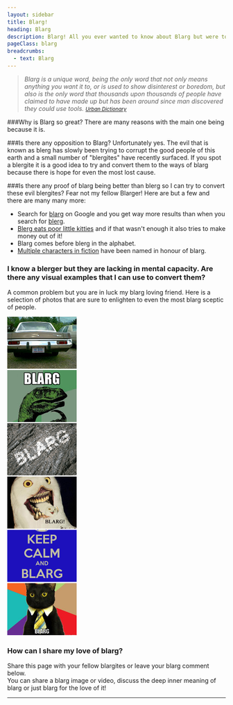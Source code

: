 ```yaml
---
layout: sidebar
title: Blarg!
heading: Blarg
description: Blarg! All you ever wanted to know about Blarg but were too afraid to find out.
pageClass: blarg
breadcrumbs:
  - text: Blarg
---
```

<blockquote>
  <em>
    Blarg is a unique word, being the only word that not only means anything you want it to, or is used
    to show disinterest or boredom, but also is the only word that thousands upon thousands of people have
    claimed to have made up but has been around since man discovered they could use tools.
  </em>
  <small>
    <cite title="Urban Dictionary">
      <a href="http://www.urbandictionary.com/define.php?term=blarg">Urban Dictionary</a>
    </cite>
  </small>
</blockquote>

###Why is Blarg so great?
There are many reasons with the main one being because it is.

###Is there any opposition to Blarg?
Unfortunately yes. The evil that is known as blerg has slowly been trying to corrupt the good people
of this earth and a small number of "blergites" have recently surfaced. If you spot a blergite it is a good
idea to try and convert them to the ways of blarg because there is hope for even the most lost cause.

###Is there any proof of blarg being better than blerg so I can try to convert these evil blergites?
Fear not my fellow Blarger! Here are but a few and there are many many more:

* Search for [blarg](http://www.google.com/search?q=blarg) on Google and you get way more results 
  than when you search for [blerg](http://www.google.com/search?q=blerg).
* [Blerg eats poor little kitties](http://www.cafepress.co.uk/goats_all/5480) and if that wasn't 
  enough it also tries to make money out of it!
* Blarg comes before blerg in the alphabet.
* [Multiple characters in fiction](http://en.wikipedia.org/wiki/Blarg) have been named in honour of blarg.

### I know a blerger but they are lacking in mental capacity. Are there any visual examples that I can use to convert them?
A common problem but you are in luck my blarg loving friend. Here is a selection of photos that are 
sure to enlighten to even the most blarg sceptic of people.

<div class="row">
  <div class="col-xs-6 col-sm-3 col-md-2">
    <a href="/assets/images/blarg/car.jpg" class="thumbnail" rel="gallery" title="What could be better than zooming around in your very own Blarg mobile?">
      <img alt="Blarg Car" src="/assets/images/blarg/car_tn.jpg">
    </a>
  </div>
  <div class="col-xs-6 col-sm-3 col-md-2">
    <a href="/assets/images/blarg/raptor.jpg" class="thumbnail" rel="gallery" title="Blarg + Raptor = Awesome">
      <img alt="Blarg Raptor" src="/assets/images/blarg/raptor_tn.jpg">
    </a>
  </div>
  <div class="col-xs-6 col-sm-3 col-md-2">
    <a href="/assets/images/blarg/cavemen.png" class="thumbnail" rel="gallery" title="Even cavemen loved blarg">
      <img alt="Blarg Cavemen" src="/assets/images/blarg/cavemen_tn.png">
    </a>
  </div>
  <div class="col-xs-6 col-sm-3 col-md-2">
    <a href="/assets/images/blarg/owl.jpg" class="thumbnail" rel="gallery" title="I'm not sure what's going on here but it's some kind of owly blarg magic">
      <img alt="Owl Blarg" src="/assets/images/blarg/owl_tn.jpg">
    </a>
  </div>
  <div class="col-xs-6 col-sm-3 col-md-2">
    <a href="/assets/images/blarg/keep-calm.png" class="thumbnail" rel="gallery" title="Sound advice my wise blarg poster friend">
      <img alt="Keep Calm" src="/assets/images/blarg/keep-calm_tn.png">
    </a>
  </div>
  <div class="col-xs-6 col-sm-3 col-md-2">
    <a href="/assets/images/blarg/cat.jpg" class="thumbnail" rel="gallery" title="Business cat Dylan thinks blarg makes economic sense">
      <img alt="Blarg Cat" src="/assets/images/blarg/cat_tn.jpg">
    </a>
  </div>
</div>

### How can I share my love of blarg?
Share this page with your fellow blargites or leave your blarg comment below.  
You can share a blarg image or video, discuss the deep inner meaning of blarg or just blarg for the love of it!

<hr>
